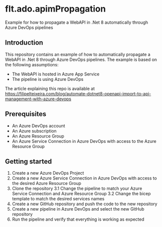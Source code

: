 # flt.ado.apimPropagation
Example for how to propagate a WebAPI in .Net 8 automatically through Azure DevOps pipelines

## Introduction
This repository contains an example of how to automatically propagate a WebAPI in .Net 8 through Azure DevOps pipelines. The example is based on the following assumptions:
- The WebAPI is hosted in Azure App Service
- The pipeline is using Azure DevOps

The article explaining this repo is available at https://filipelteixeira.com/blog/automate-dotnet8-openapi-import-to-api-management-with-azure-devops

## Prerequisites
- An Azure DevOps account
- An Azure subscription
- An Azure Resource Group
- An Azure Service Connection in Azure DevOps with access to the Azure Resource Group

## Getting started
1. Create a new Azure DevOps Project
2. Create a new Azure Service Connection in Azure DevOps with access to the desired Azure Resource Group
3. Clone the repository
3.1 Change the pipeline to match your Azure Service Connection and Azure Resource Group
3.2 Change the bicep template to match the desired services names
2. Create a new GitHub repository and push the code to the new repository
3. Create a new pipeline in Azure DevOps and select the new GitHub repository
4. Run the pipeline and verify that everything is working as expected
